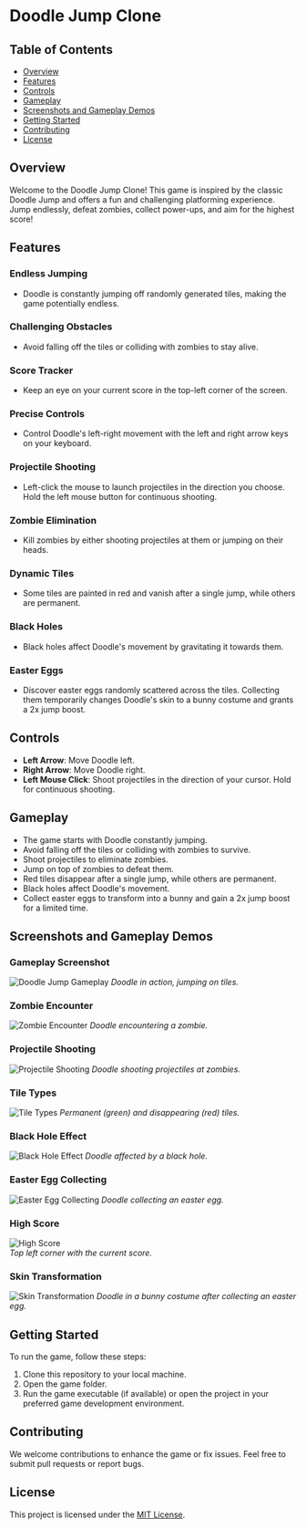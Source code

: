 # Doodle Jump Clone

## Table of Contents
- [Overview](#overview)
- [Features](#features)
- [Controls](#controls)
- [Gameplay](#gameplay)
- [Screenshots and Gameplay Demos](#screenshots)
- [Getting Started](#getting-started)
- [Contributing](#contributing)
- [License](#license)

## Overview

Welcome to the Doodle Jump Clone! This game is inspired by the classic Doodle Jump and offers a fun and challenging platforming experience. Jump endlessly, defeat zombies, collect power-ups, and aim for the highest score!

## Features

### Endless Jumping
- Doodle is constantly jumping off randomly generated tiles, making the game potentially endless.

### Challenging Obstacles
- Avoid falling off the tiles or colliding with zombies to stay alive.

### Score Tracker
- Keep an eye on your current score in the top-left corner of the screen.

### Precise Controls
- Control Doodle's left-right movement with the left and right arrow keys on your keyboard.

### Projectile Shooting
- Left-click the mouse to launch projectiles in the direction you choose. Hold the left mouse button for continuous shooting.

### Zombie Elimination
- Kill zombies by either shooting projectiles at them or jumping on their heads.

### Dynamic Tiles
- Some tiles are painted in red and vanish after a single jump, while others are permanent.

### Black Holes
- Black holes affect Doodle's movement by gravitating it towards them.

### Easter Eggs
- Discover easter eggs randomly scattered across the tiles. Collecting them temporarily changes Doodle's skin to a bunny costume and grants a 2x jump boost.

## Controls

- **Left Arrow**: Move Doodle left.
- **Right Arrow**: Move Doodle right.
- **Left Mouse Click**: Shoot projectiles in the direction of your cursor. Hold for continuous shooting.

## Gameplay

- The game starts with Doodle constantly jumping.
- Avoid falling off the tiles or colliding with zombies to survive.
- Shoot projectiles to eliminate zombies.
- Jump on top of zombies to defeat them.
- Red tiles disappear after a single jump, while others are permanent.
- Black holes affect Doodle's movement.
- Collect easter eggs to transform into a bunny and gain a 2x jump boost for a limited time.

## Screenshots and Gameplay Demos

### Gameplay Screenshot
![Doodle Jump Gameplay](screenshots/gameplay-screenshot.gif)
*Doodle in action, jumping on tiles.*

### Zombie Encounter
![Zombie Encounter](screenshots/zombie-encounter.png)
*Doodle encountering a zombie.*

### Projectile Shooting
![Projectile Shooting](screenshots/projectile-shooting.gif)
*Doodle shooting projectiles at zombies.*

### Tile Types
![Tile Types](screenshots/tile-types.gif)
*Permanent (green) and disappearing (red) tiles.*

### Black Hole Effect
![Black Hole Effect](screenshots/black-hole-effect.gif)
*Doodle affected by a black hole.*

### Easter Egg Collecting
![Easter Egg Collecting](screenshots/easter-egg-collecting.png)
*Doodle collecting an easter egg.*

### High Score
![High Score](screenshots/high-score.gif) <br>
*Top left corner with the current score.*

### Skin Transformation
![Skin Transformation](screenshots/skin-transformation.gif)
*Doodle in a bunny costume after collecting an easter egg.*


## Getting Started

To run the game, follow these steps:

1. Clone this repository to your local machine.
2. Open the game folder.
3. Run the game executable (if available) or open the project in your preferred game development environment.

## Contributing

We welcome contributions to enhance the game or fix issues. Feel free to submit pull requests or report bugs.

## License

This project is licensed under the [MIT License](LICENSE).
